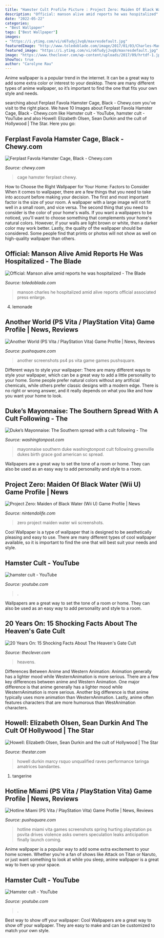 ```yaml
---
title: "Hamster Cult Profile Picture : Project Zero: Maiden Of Black Water (wii U) Game Profile"
description: "Official: manson alive amid reports he was hospitalized"
date: "2022-05-22"
categories:
- "Best Wallpaper"
tags: ["Best Wallpaper"]
images:
- "https://i.ytimg.com/vi/o6TudyjJvq8/maxresdefault.jpg"
featuredImage: "http://www.toledoblade.com/image/2017/01/03/Charles-Manson.jpg"
featured_image: "https://i.ytimg.com/vi/o6TudyjJvq8/maxresdefault.jpg"
image: "https://www.theclever.com/wp-content/uploads/2017/09/hrtdf-1.jpg"
ShowToc: true
author: "Carolyne Rau"
---
```



Anime wallpaper is a popular trend in the internet. It can be a great way to add some extra color or interest to your desktop. There are many different types of anime wallpaper, so it’s important to find the one that fits your own style and needs.

	

		
searching about Ferplast Favola Hamster Cage, Black - Chewy.com you've visit to the right place. We have 10 Images about Ferplast Favola Hamster Cage, Black - Chewy.com like Hamster cult - YouTube, hamster cult - YouTube and also Howell: Elizabeth Olsen, Sean Durkin and the cult of Hollywood | The Star. Here you go:
		
    
## Ferplast Favola Hamster Cage, Black - Chewy.com

<img loading=lazy src="https://img.chewy.com/is/image/catalog/149843_PT1._AC_SL1500_V1568299647_.jpg" onerror="this.onerror=null;this.src='https://tse3.mm.bing.net/th?id=OIP.7-32xo3ca0lqt9_JBQNltQHaHa&amp;pid=15.1';" alt="Ferplast Favola Hamster Cage, Black - Chewy.com">

_Source: chewy.com_

>cage hamster ferplast chewy. 

	

How to Choose the Right Wallpaper for Your Home: Factors to Consider
When it comes to wallpaper, there are a few things that you need to take into account before making your decision. The first and most important factor is the size of your room. A wallpaper with a large image will not fit well in a small room, and vice versa. 
The second thing that you need to consider is the color of your home's walls. If you want a wallpapers to be noticed, you'll want to choose something that complements your home's natural colors. However, if your walls are light brown or white, then a darker color may work better. 
Lastly, the quality of the wallpaper should be considered. Some people find that prints or photos will not show as well on high-quality wallpaper than others.

    
## Official: Manson Alive Amid Reports He Was Hospitalized - The Blade

<img loading=lazy src="http://www.toledoblade.com/image/2017/01/03/Charles-Manson.jpg" onerror="this.onerror=null;this.src='https://tse2.mm.bing.net/th?id=OIP.FL8sbx-DsAbzy0yqwuddJwHaI2&amp;pid=15.1';" alt="Official: Manson alive amid reports he was hospitalized - The Blade">

_Source: toledoblade.com_

>manson charles he hospitalized amid alive reports official associated press enlarge. 

	

4. lemonade 

    
## Another World (PS Vita / PlayStation Vita) Game Profile | News, Reviews

<img loading=lazy src="http://images.pushsquare.com/screenshots/60585/large.jpg" onerror="this.onerror=null;this.src='https://tse3.mm.bing.net/th?id=OIP.Nz1vS7Dnl1OPixJo0tFrHQHaEK&amp;pid=15.1';" alt="Another World (PS Vita / PlayStation Vita) Game Profile | News, Reviews">

_Source: pushsquare.com_

>another screenshots ps4 ps vita game games pushsquare. 

	

Different ways to style your wallpaper:
There are many different ways to style your wallpaper, which can be a great way to add a little personality to your home. Some people prefer natural colors without any artificial chemicals, while others prefer classic designs with a modern edge. There is no right or wrong answer, and it really depends on what you like and how you want your home to look.

    
## Duke’s Mayonnaise: The Southern Spread With A Cult Following - The

<img loading=lazy src="https://img.washingtonpost.com/rf/image_1484w/2010-2019/WashingtonPost/2013/10/31/Food/Images/food231383184048.jpg?t=20170517" onerror="this.onerror=null;this.src='https://tse1.mm.bing.net/th?id=OIP.tSWyE1Pp0CYBEq1I6Huh2QHaLH&amp;pid=15.1';" alt="Duke’s Mayonnaise: The Southern spread with a cult following - The">

_Source: washingtonpost.com_

>mayonnaise southern duke washingtonpost cult following greenville dukes birth grace god american sc spread. 

	

Wallpapers are a great way to set the tone of a room or home. They can also be used as an easy way to add personality and style to a room.

    
## Project Zero: Maiden Of Black Water (Wii U) Game Profile | News

<img loading=lazy src="https://images.nintendolife.com/screenshots/60463/large.jpg" onerror="this.onerror=null;this.src='https://tse4.mm.bing.net/th?id=OIP.AA1Sw9_SkMPXh_TbpVbuXwHaEK&amp;pid=15.1';" alt="Project Zero: Maiden of Black Water (Wii U) Game Profile | News">

_Source: nintendolife.com_

>zero project maiden water wii screenshots. 

	

Cool Wallpaper is a type of wallpaper that is designed to be aesthetically pleasing and easy to use. There are many different types of cool wallpaper available, so it is important to find the one that will best suit your needs and style.

    
## Hamster Cult - YouTube

<img loading=lazy src="https://i.ytimg.com/vi/h5oXqaVyB4I/maxresdefault.jpg" onerror="this.onerror=null;this.src='https://tse1.mm.bing.net/th?id=OIP.e3_Ey-3plNaor8gZkxKpOgHaEK&amp;pid=15.1';" alt="hamster cult - YouTube">

_Source: youtube.com_

>. 

	

Wallpapers are a great way to set the tone of a room or home. They can also be used as an easy way to add personality and style to a room.

    
## 20 Years On: 15 Shocking Facts About The Heaven&#039;s Gate Cult

<img loading=lazy src="https://www.theclever.com/wp-content/uploads/2017/09/hrtdf-1.jpg" onerror="this.onerror=null;this.src='https://tse4.mm.bing.net/th?id=OIP.1z_hca9GFbDGlBNpb9sLwgHaDs&amp;pid=15.1';" alt="20 Years On: 15 Shocking Facts About The Heaven&#039;s Gate Cult">

_Source: theclever.com_

>heavens. 

	

Differences Between Anime and Western Animation: Animation generally has a lighter mood while WesternAnimation is more serious.
There are a few key differences between anime and Western Animation. One major difference is that anime generally has a lighter mood while WesternAnimation is more serious. Another big difference is that anime typically uses more animation than WesternAnimation. Lastly, anime often features characters that are more humorous than WestAnimation characters.

    
## Howell: Elizabeth Olsen, Sean Durkin And The Cult Of Hollywood | The Star

<img loading=lazy src="https://www.thestar.com/content/dam/thestar/entertainment/2011/10/27/howell_elizabeth_olsen_sean_durkin_and_the_cult_of_hollywood/elizabeth_olsen2.jpeg" onerror="this.onerror=null;this.src='https://tse2.mm.bing.net/th?id=OIP.w_q9kSHntnTNZJdeVbMmswHaK5&amp;pid=15.1';" alt="Howell: Elizabeth Olsen, Sean Durkin and the cult of Hollywood | The Star">

_Source: thestar.com_

>howell durkin marcy rsquo unqualified raves performance taringa amatrices bandantes. 

	

1. tangerine 

    
## Hotline Miami (PS Vita / PlayStation Vita) Game Profile | News, Reviews

<img loading=lazy src="https://images.pushsquare.com/screenshots/50530/large.jpg" onerror="this.onerror=null;this.src='https://tse2.mm.bing.net/th?id=OIP.GnlqCOoDkn4BQANmDwlh-QHaEK&amp;pid=15.1';" alt="Hotline Miami (PS Vita / PlayStation Vita) Game Profile | News, Reviews">

_Source: pushsquare.com_

>hotline miami vita games screenshots spring hurting playstation ps psvita drives violence asks owners speculation leaks anticipation finally launch coming. 

	

Anime wallpaper is a popular way to add some extra excitement to your home screen. Whether you’re a fan of shows like Attack on Titan or Naruto, or just want something to look at while you sleep, anime wallpaper is a great way to liven up your space.

    
## Hamster Cult - YouTube

<img loading=lazy src="https://i.ytimg.com/vi/o6TudyjJvq8/maxresdefault.jpg" onerror="this.onerror=null;this.src='https://tse2.mm.bing.net/th?id=OIP.R039vn2SBCa5HZdVoRn6-gHaEK&amp;pid=15.1';" alt="Hamster cult - YouTube">

_Source: youtube.com_

>. 

	

Best way to show off your wallpaper:
Cool Wallpapers are a great way to show off your wallpaper. They are easy to make and can be customized to match your own style.

